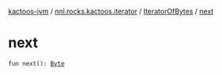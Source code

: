 [kactoos-jvm](../../index.md) / [nnl.rocks.kactoos.iterator](../index.md) / [IteratorOfBytes](index.md) / [next](./next.md)

# next

`fun next(): `[`Byte`](https://kotlinlang.org/api/latest/jvm/stdlib/kotlin/-byte/index.html)